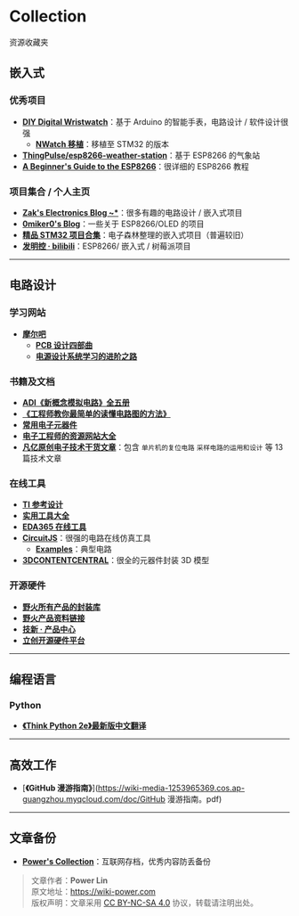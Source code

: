 # Collection

资源收藏夹

## 嵌入式

### 优秀项目
* [**DIY Digital Wristwatch**](https://blog.zakkemble.net/diy-digital-wristwatch/)：基于 Arduino 的智能手表，电路设计 / 软件设计很强
  * [**NWatch 移植**](https://soysauce007.github.io/nwatch/2020/02/13/NWatch.html)：移植至 STM32 的版本
* [**ThingPulse/esp8266-weather-station**](https://github.com/ThingPulse/esp8266-weather-station)：基于 ESP8266 的气象站
* [**A Beginner's Guide to the ESP8266**](https://tttapa.github.io/ESP8266/Chap01%20-%20ESP8266.html)：很详细的 ESP8266 教程

### 项目集合 / 个人主页

* [**Zak's Electronics Blog ~\***](https://blog.zakkemble.net/)：很多有趣的电路设计 / 嵌入式项目
* [**0miker0's Blog**](https://0miker0.wordpress.com/)：一些关于 ESP8266/OLED 的项目
* [**精品 STM32 项目合集**](https://www.eetree.cn/doc/detail/1089)：电子森林整理的嵌入式项目（普遍较旧）
* [**发明控 · bilibili**](https://space.bilibili.com/14010836?spm_id_from=333.788.b_765f7570696e666f.1)：ESP8266/ 嵌入式 / 树莓派项目

---

## 电路设计

### 学习网站

* [**摩尔吧**](https://www.moore8.com/)
  * [**PCB 设计四部曲**](https://www.moore8.com/series/pcb)
  * [**电源设计系统学习的进阶之路**](https://www.moore8.com/series/package/power)

### 书籍及文档

* [**ADI《新概念模拟电路》全五册**](https://wiki-media-1253965369.cos.ap-guangzhou.myqcloud.com/doc/ADI《新概念模拟电路》全五册。pdf)
* [**《工程师教你最简单的读懂电路图的方法》**](https://wiki-media-1253965369.cos.ap-guangzhou.myqcloud.com/doc/《工程师教你最简单的读懂电路图的方法》.pdf)
* [**常用电子元器件**](https://www.eetree.cn/wiki/%E5%B8%B8%E7%94%A8%E7%94%B5%E5%AD%90%E5%85%83%E5%99%A8%E4%BB%B6)
* [**电子工程师的资源网站大全**](https://www.eetree.cn/wiki/)
* [**凡亿原创电子技术干货文章**](https://wiki-media-1253965369.cos.ap-guangzhou.myqcloud.com/doc/%E5%87%A1%E4%BA%BF%E5%8E%9F%E5%88%9B%E7%94%B5%E5%AD%90%E6%8A%80%E6%9C%AF%E5%B9%B2%E8%B4%A7%E6%96%87%E7%AB%A0)：包含 `单片机的复位电路` `采样电路的运用和设计` 等 13 篇技术文章

### 在线工具

* [**TI 参考设计**](http://www.ti.com.cn/cn/reference-designs/index.html)
* [**实用工具大全**](https://tool.520101.com/dianlu/diangonglv/)
* [**EDA365 在线工具**](https://www.eda365.com/eda365libs/edacalc/)
* [**CircuitJS**](http://www.falstad.com/circuit/circuitjs.html)：很强的电路在线仿真工具
  * [**Examples**](http://www.falstad.com/circuit/e-index.html)：典型电路
* [**3DCONTENTCENTRAL**](https://www.3dcontentcentral.cn/)：很全的元器件封装 3D 模型

### 开源硬件
* [**野火所有产品的封装库**](http://products.embedfire.com/zh_CN/latest/pcb/ebf_pcblib.html)
* [**野火产品资料链接**](http://products.embedfire.com/zh_CN/latest/)
* [**技新 · 产品中心**](https://www.jixin.pro/shop)
* [**立创开源硬件平台**](https://oshwhub.com/)

---

## 编程语言

### Python 
* [**《Think Python 2e》最新版中文翻译**](https://codingpy.com/books/thinkpython2/index.html#think-python-2e)

---

## 高效工作

* [**《GitHub 漫游指南》**](https://wiki-media-1253965369.cos.ap-guangzhou.myqcloud.com/doc/GitHub 漫游指南。pdf)

---

## 文章备份

* [**Power's Collection**](https://www.yuque.com/collection-power)：互联网存档，优秀内容防丢备份

> 文章作者：**Power Lin**  
> 原文地址：<https://wiki-power.com>  
> 版权声明：文章采用 [CC BY-NC-SA 4.0](https://creativecommons.org/licenses/by/4.0/deed.zh) 协议，转载请注明出处。